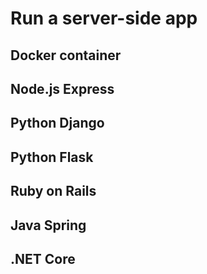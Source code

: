 # Run a server-side app
## Docker container
## Node.js Express
## Python Django
## Python Flask
## Ruby on Rails
## Java Spring
## .NET Core
